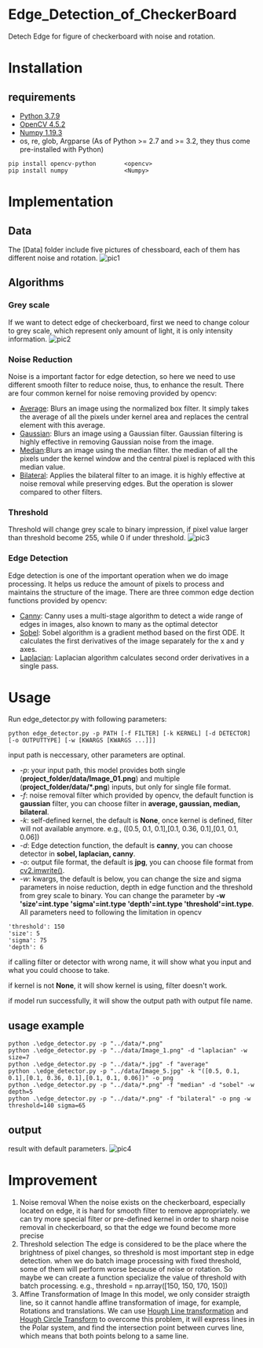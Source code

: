 # Edge_Detection_of_CheckerBoard
Detech Edge for figure of checkerboard with noise and rotation. 
# Installation
## requirements
* [Python 3.7.9](https://www.python.org/downloads/)
* [OpenCV 4.5.2](https://pypi.org/project/opencv-python/)
* [Numpy 1.19.3](https://pypi.org/project/numpy/)
* os, re, glob, Argparse (As of Python >= 2.7 and >= 3.2, they thus come pre-installed with Python) 
```
pip install opencv-python        <opencv>
pip install numpy                <Numpy>
```

# Implementation
## Data
The [Data] folder include five pictures of chessboard, each of them has different noise and rotation.
![pic1](https://user-images.githubusercontent.com/70020458/122487395-7739db80-cfdb-11eb-9e0e-845e6e1116b7.jpg)

## Algorithms
### Grey scale
If we want to detect edge of checkerboard, first we need to change colour to grey scale, which represent only amount of light, it is only intensity information.
![pic2](https://user-images.githubusercontent.com/70020458/122487398-786b0880-cfdb-11eb-8c89-4f4bb00daf8c.jpg)

### Noise Reduction
Noise is a important factor for edge detection, so here we need to use different smooth filter to reduce noise, thus, to enhance the result.
There are four common kernel for noise removing provided by opencv: 
* [Average](https://docs.opencv.org/3.4/d4/d86/group__imgproc__filter.html#ga8c45db9afe636703801b0b2e440fce37): Blurs an image using the normalized box filter. It simply takes the average of all the pixels under kernel area and replaces the central element with this average.
* [Gaussian](https://docs.opencv.org/3.4/d4/d86/group__imgproc__filter.html#gaabe8c836e97159a9193fb0b11ac52cf1): Blurs an image using a Gaussian filter. Gaussian filtering is highly effective in removing Gaussian noise from the image.
* [Median](https://docs.opencv.org/3.4/d4/d86/group__imgproc__filter.html#ga564869aa33e58769b4469101aac458f9):Blurs an image using the median filter. the median of all the pixels under the kernel window and the central pixel is replaced with this median value.
* [Bilateral](https://docs.opencv.org/3.4/d4/d86/group__imgproc__filter.html#ga9d7064d478c95d60003cf839430737ed): Applies the bilateral filter to an image. it is highly effective at noise removal while preserving edges. But the operation is slower compared to other filters. 

### Threshold
Threshold will change grey scale to binary impression, if pixel value larger than threshold become 255, while 0 if under threshold.
![pic3](https://user-images.githubusercontent.com/70020458/122487400-799c3580-cfdb-11eb-8177-e84ef6c69cf1.jpg)

### Edge Detection
Edge detection is one of the important operation when we do image processing. It helps us reduce the amount of pixels to process and maintains the structure of the image. There are three common edge dection functions provided by opencv:
* [Canny](https://docs.opencv.org/3.4/da/d22/tutorial_py_canny.html): Canny uses a multi-stage algorithm to detect a wide range of edges in images, also known to many as the optimal detector
* [Sobel](https://docs.opencv.org/3.4/d2/d2c/tutorial_sobel_derivatives.html): Sobel algorithm is a gradient method based on the first ODE. It calculates the first derivatives of the image separately for the x and y axes.
* [Laplacian](https://docs.opencv.org/3.4/d5/db5/tutorial_laplace_operator.html): Laplacian algorithm calculates second order derivatives in a single pass.

# Usage
Run edge_detector.py with following parameters:
```
python edge_detector.py -p PATH [-f FILTER] [-k KERNEL] [-d DETECTOR] [-o OUTPUTTYPE] [-w [KWARGS [KWARGS ...]]]
```
input path is neccessary, other parameters are optinal.

- *-p*: your input path, this model provides both single (**project_folder/data/Image_01.png**) and multiple (**project_folder/data/*.png**) inputs, but only for single file format.
- *-f*: noise removal filter which provided by opencv, the default function is **gaussian** filter, you can choose filter in **average, gaussian, median, bilateral**.
- *-k*: self-defined kernel, the default is **None**, once kernel is defined, filter will not available anymore. e.g., ([0.5, 0.1, 0.1],[0.1, 0.36, 0.1],[0.1, 0.1, 0.06])
- *-d*: Edge detection function, the default is **canny**, you can choose detector in **sobel, laplacian, canny**.
- *-o*: output file format, the default is **jpg**, you can choose file format from [cv2.imwrite()](https://docs.opencv.org/3.4/d4/da8/group__imgcodecs.html#gabbc7ef1aa2edfaa87772f1202d67e0ce).
- *-w*: kwargs, the default is below, you can change the size and sigma parameters in noise reduction, depth in edge function and the threshold from grey scale to binary. You can change the parameter by **-w 'size'=int.type 'sigma'=int.type 'depth'=int.type 'threshold'=int.type**. All parameters need to following the limitation in opencv
```
'threshold': 150 
'size': 5
'sigma': 75
'depth': 6
```
if calling filter or detector with wrong name, it will show what you input and what you could choose to take.

if kernel is not **None**, it will show kernel is using, filter doesn't work.

if model run successfully, it will show the output path with output file name.


## usage example
```
python .\edge_detector.py -p "../data/*.png"
python .\edge_detector.py -p "../data/Image_1.png" -d "laplacian" -w size=7
python .\edge_detector.py -p "../data/*.jpg" -f "average"
python .\edge_detector.py -p "../data/Image_5.jpg" -k "([0.5, 0.1, 0.1],[0.1, 0.36, 0.1],[0.1, 0.1, 0.06])" -o png
python .\edge_detector.py -p "../data/*.png" -f "median" -d "sobel" -w depth=5
python .\edge_detector.py -p "../data/*.png" -f "bilateral" -o png -w threshold=140 sigma=65 
```

## output
result with default parameters.
![pic4](https://user-images.githubusercontent.com/70020458/122487642-03e49980-cfdc-11eb-9ce7-8be708b51de3.jpg)

# Improvement
1. Noise removal 
When the noise exists on the checkerboard, especially located on edge, it is hard for smooth filter to remove appropriately. we can try more special filter or pre-defined kernel in order to sharp noise removal in checkerboard, so that the edge we found become more precise
2. Threshold selection 
The edge is considered to be the place where the brightness of pixel changes, so threshold is most important step in edge detection. when we do batch image processing with fixed threshold, some of them will perform worse because of noise or rotation. So maybe we can create a function specialize the value of threshold with batch processing. e.g., threshold = np.array([150, 150, 170, 150])
3. Affine Transformation of Image 
In this model, we only consider straigth line, so it cannot handle affine transformation of image, for example, Rotations and translations. We can use [Hough Line transformation](https://docs.opencv.org/3.4/d9/db0/tutorial_hough_lines.html) and [Hough Circle Transform](https://docs.opencv.org/3.4/d4/d70/tutorial_hough_circle.html) to overcome this problem, it will express lines in the Polar system, and find the intersection point between curves line, which means that both points belong to a same line.
